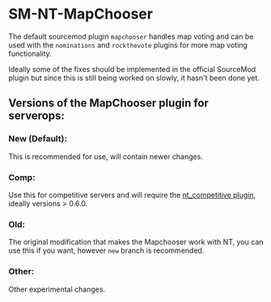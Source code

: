# SM-NT-MapChooser  

The default sourcemod plugin `mapchooser` handles map voting and can be used with the `nominations` and `rockthevote` plugins for more map voting functionality.   

Ideally some of the fixes should be implemented in the official SourceMod plugin but since this is still being worked on slowly, it hasn't been done yet.    

## Versions of the MapChooser plugin for serverops:  

### New (Default):  
This is recommended for use, will contain newer changes.  

### Comp:  
Use this for competitive servers and will require the [nt_competitive plugin](https://github.com/Rainyan/sourcemod-nt-competitive), ideally versions > 0.6.0.  

### Old:  
The original modification that makes the Mapchooser work with NT, you can use this if you want, however `new` branch is recommended.  

### Other:  
Other experimental changes.

